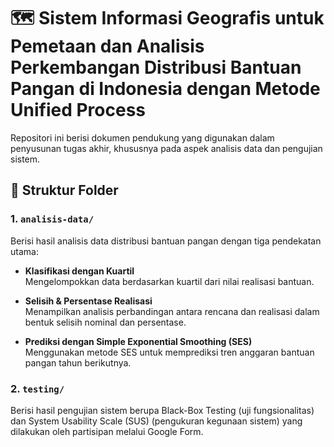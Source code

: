 # 🗺️ Sistem Informasi Geografis untuk Pemetaan dan Analisis Perkembangan Distribusi Bantuan Pangan di Indonesia dengan Metode Unified Process
Repositori ini berisi dokumen pendukung yang digunakan dalam penyusunan tugas akhir, khususnya pada aspek analisis data dan pengujian sistem.

## 📂 Struktur Folder
### 1. `analisis-data/`
Berisi hasil analisis data distribusi bantuan pangan dengan tiga pendekatan utama:

- **Klasifikasi dengan Kuartil**  
  Mengelompokkan data berdasarkan kuartil dari nilai realisasi bantuan.
  
- **Selisih & Persentase Realisasi**  
  Menampilkan analisis perbandingan antara rencana dan realisasi dalam bentuk selisih nominal dan persentase.
  
- **Prediksi dengan Simple Exponential Smoothing (SES)**  
  Menggunakan metode SES untuk memprediksi tren anggaran bantuan pangan tahun berikutnya.

### 2. `testing/`
Berisi hasil pengujian sistem berupa Black-Box Testing (uji fungsionalitas) dan System Usability Scale (SUS) (pengukuran kegunaan sistem) yang dilakukan oleh partisipan melalui Google Form.

